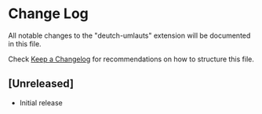 # Change Log

All notable changes to the "deutch-umlauts" extension will be documented in this file.

Check [Keep a Changelog](http://keepachangelog.com/) for recommendations on how to structure this file.

## [Unreleased]

- Initial release